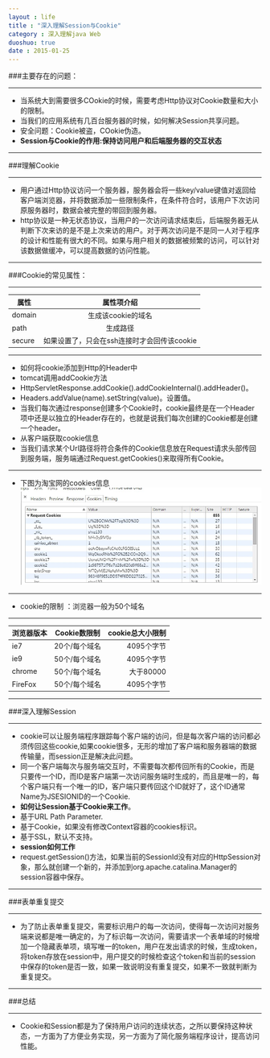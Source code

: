 ```yaml
---
layout : life
title : "深入理解Session与Cookie"
category : 深入理解java Web
duoshuo: true
date : 2015-01-25
---
```


###主要存在的问题：

--------------

* 当系统大到需要很多COokie的时候，需要考虑Http协议对Cookie数量和大小的限制。
* 当我们的应用系统有几百台服务器的时候，如何解决Session共享问题。
* 安全问题：Cookie被盗，COokie伪造。
* **Session与Cookie的作用:保持访问用户和后端服务器的交互状态**

---------------

###理解Cookie

-----------------------

* 用户通过Http协议访问一个服务器，服务器会将一些key/value键值对返回给客户端浏览器，并将数据添加一些限制条件，在条件符合时，该用户下次访问原服务器时，数据会被完整的带回到服务器。
* http协议是一种无状态协议，当用户的一次访问请求结束后，后端服务器无从判断下次来访的是不是上次来访的用户。对于两次访问是不是同一人对于程序的设计和性能有很大的不同。如果与用户相关的数据被频繁的访问，可以针对该数据做缓冲，可以提高数据的访问性能。

-----------------------

###Cookie的常见属性：

--------------------

|   属性   |        属性项介绍                          |
| -------- |:------------------------------------------:|
|  domain  | 生成该cookie的域名                         | 
|  path    | 生成路径                                   |  
|  secure  | 如果设置了，只会在ssh连接时才会回传该cookie|
 
---------------------

* 如何将cookie添加到Http的Header中 
 * tomcat调用addCookie方法
  * HttpServletResponse.addCookie().addCookieInternal().addHeader()。
  * Headers.addValue(name).setString(value)。设置值。
* 当我们每次通过response创建多个Cookie时，cookie最终是在一个Header项中还是以独立的Header存在的，也就是说我们每次创建的Cookie都是创建一个header。
* 从客户端获取cookie信息
 * 当我们请求某个Url路径将符合条件的Cookie信息放在Request请求头部传回到服务端，服务端通过Request.getCookies()来取得所有Cookie。

-----------------------

* 下图为淘宝网的cookies信息
![gengsuanfa](/life/picture/cookies.jpg)

--------------------

* cookie的限制 ：浏览器一般为50个域名

---------------------

|   浏览器版本   | Cookie数限制    | cookie总大小限制      |
| -------------- |:---------------:|----------------------:|
|  ie7           | 20个/每个域名   | 4095个字节            | 
|  ie9           | 50个/每个域名   | 4095个字节            |  
|  chrome        | 50个/每个域名   | 大于80000			   |
|  FireFox       | 50个/每个域名   | 4095个字节 		   |

------------

###深入理解Session

-------------

* cookie可以让服务端程序跟踪每个客户端的访问，但是每次客户端的访问都必须传回这些cookie,如果cookie很多，无形的增加了客户端和服务器端的数据传输量，而session正是解决此问题。
* 同一个客户端每次与服务端交互时，不需要每次都传回所有的Cookie，而是只要传一个ID，而ID是客户端第一次访问服务端时生成的，而且是唯一的，每个客户端只有一个唯一的ID，客户端只要传回这个ID就好了，这个ID通常Name为JSESIONID的一个Cookie.
* **如何让Session基于Cookie来工作**。
 * 基于URL Path Parameter.
 * 基于Cookie，如果没有修改Context容器的cookies标识。
 * 基于SSL，默认不支持。
* **session如何工作**
 * request.getSession()方法，如果当前的SessionId没有对应的HttpSession对象，那么就创建一个新的，并添加到org.apache.catalina.Manager的session容器中保存。

--------------------

###表单重复提交

--------------------

* 为了防止表单重复提交，需要标识用户的每一次访问，使得每一次访问对服务端来说都是唯一确定的，为了标识每一次访问，需要请求一个表单域的时候增加一个隐藏表单项，填写唯一的token，用户在发出请求的时候，生成token，将token存放在session中，用户提交的时候检查这个token和当前的session中保存的token是否一致，如果一致说明没有重复提交，如果不一致就判断为重复提交。

------------------

###总结

------------------

* Cookie和Session都是为了保持用户访问的连续状态，之所以要保持这种状态，一方面为了方便业务实现，另一方面为了简化服务端程序设计，提高访问性能。

